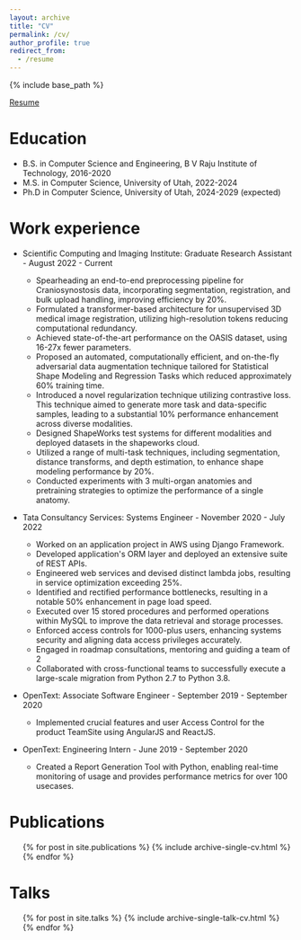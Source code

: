 ```yaml
---
layout: archive
title: "CV"
permalink: /cv/
author_profile: true
redirect_from:
  - /resume
---
```

{% include base_path %}

[Resume](https://mahimoksha.github.io/files/Resume.pdf)

Education
======
* B.S. in Computer Science and Engineering, B V Raju Institute of Technology, 2016-2020
* M.S. in Computer Science, University of Utah, 2022-2024
* Ph.D in Computer Science, University of Utah, 2024-2029 (expected)

Work experience
======
* Scientific Computing and Imaging Institute: Graduate Research Assistant - August 2022 - Current
  * Spearheading an end-to-end preprocessing pipeline for Craniosynostosis data, incorporating segmentation, registration, and bulk upload handling, improving efficiency by 20%.
  * Formulated a transformer-based architecture for unsupervised 3D medical image registration, utilizing high-resolution tokens reducing computational redundancy.
  * Achieved state-of-the-art performance on the OASIS dataset, using 16-27x fewer parameters.
  * Proposed an automated, computationally efficient, and on-the-fly adversarial data augmentation technique tailored for Statistical Shape Modeling and Regression Tasks which reduced approximately 60% training time.
  * Introduced a novel regularization technique utilizing contrastive loss. This technique aimed to generate more task and data-specific samples, leading to a substantial 10% performance enhancement across diverse modalities.
  * Designed ShapeWorks test systems for different modalities and deployed datasets in the shapeworks cloud.
  * Utilized a range of multi-task techniques, including segmentation, distance transforms, and depth estimation, to enhance shape modeling performance by 20%.
  * Conducted experiments with 3 multi-organ anatomies and pretraining strategies to optimize the performance of a single anatomy.

* Tata Consultancy Services: Systems Engineer - November 2020 - July 2022
  * Worked on an application project in AWS using Django Framework.
  * Developed application's ORM layer and deployed an extensive suite of REST APIs.
  * Engineered web services and devised distinct lambda jobs, resulting in service optimization exceeding 25%.
  * Identified and rectified performance bottlenecks, resulting in a notable 50% enhancement in page load speed.
  * Executed over 15 stored procedures and performed operations within MySQL to improve the data retrieval and storage processes.
  * Enforced access controls for 1000-plus users, enhancing systems security and aligning data access privileges accurately.
  * Engaged in roadmap consultations, mentoring and guiding a team of 2
  * Collaborated with cross-functional teams to successfully execute a large-scale migration from Python 2.7 to Python 3.8.
* OpenText: Associate Software Engineer - September 2019 - September 2020
  * Implemented crucial features and user Access Control for the product TeamSite using AngularJS and ReactJS.
* OpenText: Engineering Intern - June 2019 - September 2020
  * Created a Report Generation Tool with Python, enabling real-time monitoring of usage and provides performance metrics for over 100 usecases.

<!-- Skills
======
* Skill 1
* Skill 2
  * Sub-skill 2.1
  * Sub-skill 2.2
  * Sub-skill 2.3
* Skill 3 -->

Publications
======
  <ul>{% for post in site.publications %}
    {% include archive-single-cv.html %}
  {% endfor %}</ul>
  
Talks
======
  <ul>{% for post in site.talks %}
    {% include archive-single-talk-cv.html %}
  {% endfor %}</ul>
  
<!-- Teaching
======
  <ul>{% for post in site.teaching %}
    {% include archive-single-cv.html %}
  {% endfor %}</ul> -->
  
<!-- Service and leadership
======
* Currently signed in to 43 different slack teams -->
